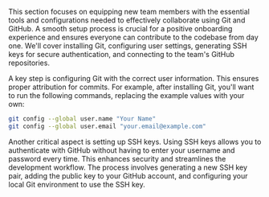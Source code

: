 This section focuses on equipping new team members with the essential tools and configurations needed to effectively collaborate using Git and GitHub. A smooth setup process is crucial for a positive onboarding experience and ensures everyone can contribute to the codebase from day one. We'll cover installing Git, configuring user settings, generating SSH keys for secure authentication, and connecting to the team's GitHub repositories.

A key step is configuring Git with the correct user information. This ensures proper attribution for commits. For example, after installing Git, you'll want to run the following commands, replacing the example values with your own:

```bash
git config --global user.name "Your Name"
git config --global user.email "your.email@example.com"
```

Another critical aspect is setting up SSH keys. Using SSH keys allows you to authenticate with GitHub without having to enter your username and password every time. This enhances security and streamlines the development workflow. The process involves generating a new SSH key pair, adding the public key to your GitHub account, and configuring your local Git environment to use the SSH key.